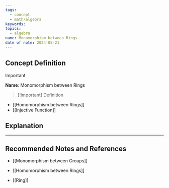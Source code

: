 ```yaml
---
tags:
  - concept
  - math/algebra
keywords: 
topics:
  - algebra
name: Monomorphism between Rings
date of note: 2024-05-21
---
```


## Concept Definition

>[!important]
>**Name**: Monomorphism between Rings

>[!important] Definition
>

- [[Homomorphism between Rings]]
- [[Injective Function]]


## Explanation






-----------
##  Recommended Notes and References

- [[Monomorphism between Groups]]

- [[Homomorphism between Rings]]
- [[Ring]]
